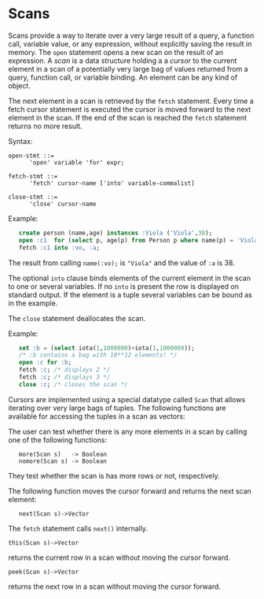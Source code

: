 # Scans

Scans provide a way to iterate over a very large result of a query, a
function call, variable value, or any expression, without explicitly
saving the result in memory. The `open` statement opens a new scan on
the result of an expression. A *scan* is a data structure holding a a
*cursor* to the current element in a scan of a potentially very large
bag of values returned from a query, function call, or variable
binding. An element can be any kind of object.

The next element in a scan is retrieved by the `fetch`
statement. Every time a fetch cursor statement is executed the cursor
is moved forward to the next element in the scan. If the end of the
scan is reached the `fetch` statement returns no more result.

Syntax:
```
open-stmt ::=
      'open' variable 'for' expr;

fetch-stmt ::=
      'fetch' cursor-name ['into' variable-commalist]

close-stmt ::=
      'close' cursor-name
```
Example:
```sql
   create person (name,age) instances :Viola ('Viola',38);  
   open :c1  for (select p, age(p) from Person p where name(p) = 'Viola');
   fetch :c1 into :vo, :a;  
```
The result from calling `name(:vo);` is `"Viola"` and the value of
`:a` is 38.

The optional `into` clause binds elements of the current element in
the scan to one or several variables. If no `into` is present the row
is displayed on standard output. If the element is a tuple several
variables can be bound as in the example.

The `close` statement deallocates the scan. 

Example:
```sql
   set :b = (select iota(1,1000000)+iota(1,1000000));    
   /* :b contains a bag with 10**12 elements! */
   open :c for :b;
   fetch :c; /* displays 2 */
   fetch :c; /* displays 3 */
   close :c; /* closes the scan */
```

Cursors are implemented using a special datatype called `Scan` that
allows iterating over very large bags of tuples. The following
functions are available for accessing the tuples in a scan as vectors:

The user can test whether there is any more elements in a scan by
calling one of the following functions:
```
   more(Scan s)   -> Boolean
   nomore(Scan s) -> Boolean
```
They test whether the scan is has more rows or not, respectively.

The following function moves the cursor forward and returns the next scan
element:
```
   next(Scan s)->Vector
```
The `fetch` statement calls `next()` internally.

```
this(Scan s)->Vector
```
returns the current row in a scan without moving the cursor forward.

```
peek(Scan s)->Vector
```
returns the next row in a scan without moving the cursor forward.
